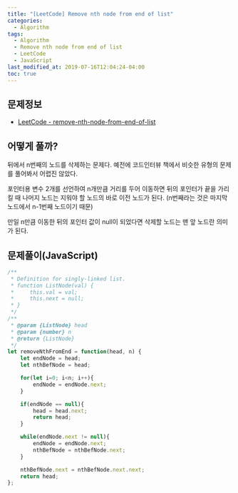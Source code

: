 ```yaml
---
title: "[LeetCode] Remove nth node from end of list"
categories: 
  - Algorithm
tags:
  - Algorithm
  - Remove nth node from end of list
  - LeetCode
  - JavaScript
last_modified_at: 2019-07-16T12:04:24-04:00
toc: true
---
```


문제정보
-
- [LeetCode - remove-nth-node-from-end-of-list](https://leetcode.com/problems/remove-nth-node-from-end-of-list)

어떻게 풀까?
-
뒤에서 n번째의 노드를 삭제하는 문제다.
예전에 코드인터뷰 책에서 비슷한 유형의 문제를 풀어봐서 어렵진 않았다.

포인터용 변수 2개를 선언하여 n개만큼 거리를 두어 이동하면
뒤의 포인터가 끝을 가리킬 때 나머지 노드는 지워야 할 노드의 바로 이전 노드가 된다.
(n번째라는 것은 마지막 노드에서 n-1번째 노드이기 때문)

만일 n만큼 이동한 뒤의 포인터 값이 null이 되었다면 삭제할 노드는 맨 앞 노드란 의미가 된다.


문제풀이(JavaScript)
-
~~~javascript
/**
 * Definition for singly-linked list.
 * function ListNode(val) {
 *     this.val = val;
 *     this.next = null;
 * }
 */
/**
 * @param {ListNode} head
 * @param {number} n
 * @return {ListNode}
 */
let removeNthFromEnd = function(head, n) {
    let endNode = head;
    let nthBefNode = head;

    for(let i=0; i<n; i++){
        endNode = endNode.next;
    }

    if(endNode == null){
        head = head.next;
        return head;
    }

    while(endNode.next != null){
        endNode = endNode.next;
        nthBefNode = nthBefNode.next;
    }

    nthBefNode.next = nthBefNode.next.next;
    return head;
};
~~~
